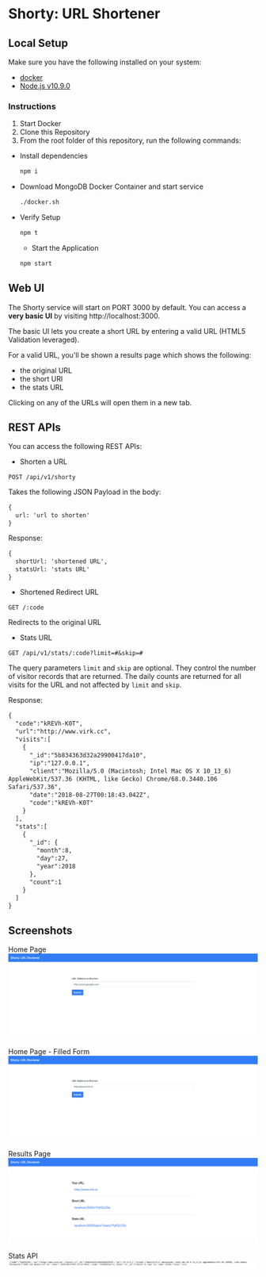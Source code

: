 # Shorty: URL Shortener

## Local Setup

Make sure you have the following installed on your system:

- [docker](https://www.docker.com/get-started)
- [Node.js v10.9.0](https://nodejs.org/dist/v10.9.0/node-v10.9.0.pkg)

### Instructions

1. Start Docker
2. Clone this Repository
3. From the root folder of this repository, run the following commands:

- Install dependencies
  ```sh
  npm i
  ```
- Download MongoDB Docker Container and start service
  ```sh
  ./docker.sh
  ```
- Verify Setup
  ```sh
  npm t
  ```
  - Start the Application
  ```sh
  npm start
  ```

## Web UI

The Shorty service will start on PORT 3000 by default. You can access a **very
basic UI** by visiting http://localhost:3000.

The basic UI lets you create a short URL by entering a valid URL (HTML5
Validation leveraged).

For a valid URL, you'll be shown a results page which shows the following:

- the original URL
- the short URl
- the stats URL

Clicking on any of the URLs will open them in a new tab.

## REST APIs

You can access the following REST APIs:

- Shorten a URL

```
POST /api/v1/shorty
```

Takes the following JSON Payload in the body:

```
{
  url: 'url to shorten'
}
```

Response:

```
{
  shortUrl: 'shortened URL',
  statsUrl: 'stats URL'
}
```

- Shortened Redirect URL

```
GET /:code
```

Redirects to the original URL

- Stats URL

```
GET /api/v1/stats/:code?limit=#&skip=#
```

The query parameters `limit` and `skip` are optional. They control the number of
visitor records that are returned. The daily counts are returned for all visits
for the URL and not affected by `limit` and `skip`.

Response:

```
{
  "code":"kREVh-K0T",
  "url":"http://www.virk.cc",
  "visits":[
    {
      "_id":"5b834363d32a29900417da10",
      "ip":"127.0.0.1",
      "client":"Mozilla/5.0 (Macintosh; Intel Mac OS X 10_13_6) AppleWebKit/537.36 (KHTML, like Gecko) Chrome/68.0.3440.106 Safari/537.36",
      "date":"2018-08-27T00:18:43.042Z",
      "code":"kREVh-K0T"
    }
  ],
  "stats":[
    {
      "_id": {
        "month":8,
        "day":27,
        "year":2018
      },
      "count":1
    }
  ]
}
```

## Screenshots

Home Page ![Home Page](/screenshots/1.png)

Home Page - Filled Form ![Home Page - Filled Form](/screenshots/2.png)

Results Page ![Results Page](/screenshots/3.png)

Stats API ![Stats API](/screenshots/4.png)
